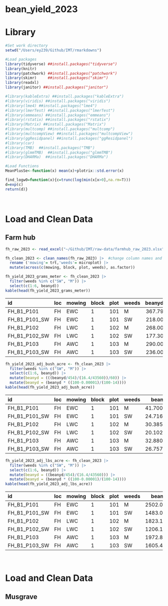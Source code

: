 bean_yield_2023
================

# **Library**

``` r
#Set work directory
setwd("/Users/ey239/Github/IMT/rmarkdowns")

#Load packages 
library(tidyverse) ##install.packages("tidyverse")
library(knitr)
library(patchwork) ##install.packages("patchwork")
library(skimr)     ##install.packages("skimr")
library(readxl)
library(janitor) ##install.packages("janitor")

#library(kableExtra) ##install.packages("kableExtra")
#library(viridis) ##install.packages("viridis")
#library(lme4) ##install.packages("lme4")
#library(lmerTest) ##install.packages("lmerTest")
#library(emmeans) ##install.packages("emmeans")
#library(rstatix) ##install.packages("rstatix")
#library(Matrix) ##install.packages("Matrix")
#library(multcomp) ##install.packages("multcomp")
#library(multcompView) ##install.packages("multcompView")
#library(ggResidpanel) ##install.packages("ggResidpanel")
#library(car)
#library(TMB)  ##install.packages("TMB")
#library(glmmTMB)  ##install.packages("glmmTMB")
#library(DHARMa)  ##install.packages("DHARMa")

#Load Functions
MeanPlusSe<-function(x) mean(x)+plotrix::std.error(x)

find_logw0=function(x){c=trunc(log(min(x[x>0],na.rm=T)))
d=exp(c)
return(d)}
```

<br>

# **Load and Clean Data**

## **Farm hub**

``` r
fh_raw_2023 <- read_excel("~/Github/IMT/raw-data/farmhub_raw_2023.xlsx") #load file

fh_clean_2023 <- clean_names(fh_raw_2023) |>  #change column names and convert to factors
  rename ('mowing'= trt,'weeds'= microplot) |> 
  mutate(across(c(mowing, block, plot, weeds), as.factor))

fh_yield_2023_grams_meter <- fh_clean_2023 |>
  filter(weeds %in% c("SW", "M")) |>
  select(c(1:6, beanyd))
kable(head(fh_yield_2023_grams_meter))
```

| id            | loc | mowing | block | plot | weeds | beanyd |
|:--------------|:----|:-------|:------|:-----|:------|-------:|
| FH_B1_P101    | FH  | EWC    | 1     | 101  | M     | 367.79 |
| FH_B1_P101_SW | FH  | EWC    | 1     | 101  | SW    | 218.00 |
| FH_B1_P102    | FH  | LWC    | 1     | 102  | M     | 268.00 |
| FH_B1_P102_SW | FH  | LWC    | 1     | 102  | SW    | 177.30 |
| FH_B1_P103    | FH  | AWC    | 1     | 103  | M     | 290.00 |
| FH_B1_P103_SW | FH  | AWC    | 1     | 103  | SW    | 236.00 |

``` r
fh_yield_2023_adj_bush_acre <- fh_clean_2023 |>
  filter(weeds %in% c("SW", "M")) |>
  select(c(1:6, beanyd)) |>
  mutate(beanyd = (((beanyd/454)/(16.4/43560))/60)) |> 
  mutate(beanyd = (beanyd * ((100-0.00001)/(100-14))))
kable(head(fh_yield_2023_adj_bush_acre)) 
```

| id            | loc | mowing | block | plot | weeds |   beanyd |
|:--------------|:----|:-------|:------|:-----|:------|---------:|
| FH_B1_P101    | FH  | EWC    | 1     | 101  | M     | 41.70022 |
| FH_B1_P101_SW | FH  | EWC    | 1     | 101  | SW    | 24.71695 |
| FH_B1_P102    | FH  | LWC    | 1     | 102  | M     | 30.38598 |
| FH_B1_P102_SW | FH  | LWC    | 1     | 102  | SW    | 20.10237 |
| FH_B1_P103    | FH  | AWC    | 1     | 103  | M     | 32.88035 |
| FH_B1_P103_SW | FH  | AWC    | 1     | 103  | SW    | 26.75780 |

``` r
fh_yield_2023_adj_lbs_acre <- fh_clean_2023 |>
  filter(weeds %in% c("SW", "M")) |>
  select(c(1:6, beanyd)) |>
  mutate(beanyd = ((beanyd/454)/(16.4/43560))) |> 
  mutate(beanyd = (beanyd * ((100-0.00001)/(100-14))))
kable(head(fh_yield_2023_adj_lbs_acre)) 
```

| id            | loc | mowing | block | plot | weeds |   beanyd |
|:--------------|:----|:-------|:------|:-----|:------|---------:|
| FH_B1_P101    | FH  | EWC    | 1     | 101  | M     | 2502.013 |
| FH_B1_P101_SW | FH  | EWC    | 1     | 101  | SW    | 1483.017 |
| FH_B1_P102    | FH  | LWC    | 1     | 102  | M     | 1823.159 |
| FH_B1_P102_SW | FH  | LWC    | 1     | 102  | SW    | 1206.142 |
| FH_B1_P103    | FH  | AWC    | 1     | 103  | M     | 1972.821 |
| FH_B1_P103_SW | FH  | AWC    | 1     | 103  | SW    | 1605.468 |

<br>

# **Load and Clean Data**

## **Musgrave**
